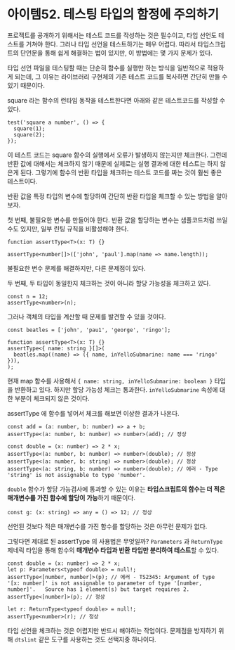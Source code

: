# 아이템52. 테스팅 타입의 함정에 주의하기

프로젝트를 공개하기 위해서는 테스트 코드를 작성하는 것은 필수이고, 타입 선언도 테스트를 거쳐야 한다. 그러나 타입 선언을 테스트하기는 매우 어렵다. 따라서 타입스크립트의 단언문을 통해 쉽게 해결하는 법이 있지만, 이 방법에는 몇 가지 문제가 있다.

타입 선언 파일을 테스팅할 때는 단순히 함수를 실행만 하는 방식을 일반적으로 적용하게 되는데, 그 이유는 라이브러리 구현체의 기존 테스트 코드를 복사하면 간단히 만들 수 있기 때문이다.

square 라는 함수의 런타임 동작을 테스트한다면 아래와 같은 테스트코드를 작성할 수 있다.

```tsx
test('square a number', () => {
  square(1);
  square(2);
});
```

이 테스트 코드는 square 함수의 실행에서 오류가 발생하지 않는지만 체크한다. 그런데 반환 값에 대해서는 체크하지 않기 때문에 실제로는 실행 결과에 대한 테스트는 하지 않은게 된다. 그렇기에 함수의 반환 타입을 체크하는 테스트 코드를 짜는 것이 훨씬 좋은 테스트이다.

반환 값을 특정 타입의 변수에 할당하여 간단히 반환 타입을 체크할 수 있는 방법을 알아보자.

첫 번째, 불필요한 변수를 만들어야 한다. 반환 값을 할당하는 변수는 샘플코드처럼 쓰일 수도 있지만, 일부 린팅 규칙을 비활성해야 한다.

```tsx
function assertType<T>(x: T) {}

assertType<number[]>(['john', 'paul'].map(name => name.length));
```

불필요한 변수 문제를 해결하지만, 다른 문제점이 있다.

두 번째, 두 타입이 동일한지 체크하는 것이 아니라 할당 가능성을 체크하고 있다.

```tsx
const n = 12;
assertType<number>(n);
```

그러나 객체의 타입을 계산할 때 문제를 발견할 수 있을 것이다.

```tsx
const beatles = ['john', 'pau1', 'george', 'ringo'];

function assertType<T>(x: T) {}
assertType<{ name: string }[]>(
  beatles.map((name) => ({ name, inYelloSubmarine: name === 'ringo' })),
);
```

현재 map 함수를 사용해서 `{ name: string, inYelloSubmarine: boolean }` 타입을 반환하고 있다. 하지만 할당 가능성 체크는 통과한다. `inYelloSubmarine` 속성에 대한 부분이 체크되지 않은 것이다.

assertType 에 함수를 넣어서 체크를 해보면 이상한 결과가 나온다.

```tsx
const add = (a: number, b: number) => a + b;
assertType<(a: number, b: number) => number>(add); // 정상

const double = (x: number) => 2 * x;
assertType<(a: number, b: number) => number>(double); // 정상
assertType<(a: number, b: string) => number>(double); // 정상
assertType<(a: string, b: number) => number>(double); // 에러 - Type 'string' is not assignable to type 'number'.
```

`double` 함수가 할당 가능검사에 통과할 수 있는 이유는 **타입스크립트의 함수는 더 적은 매개변수를 가진 함수에 할당이 가능**하기 때문이다.

```tsx
const g: (x: string) => any = () => 12; // 정상
```

선언된 것보다 적은 매개변수를 가진 함수를 할당하는 것은 아무런 문제가 없다.

그렇다면 제대로 된 assertType 의 사용법은 무엇일까? `Parameters` 과 `ReturnType` 제네릭 타입을 통해 함수의 **매개변수 타입과 반환 타입만 분리하여 테스트**할 수 있다.

```tsx
const double = (x: number) => 2 * x;
let p: Parameters<typeof double> = null!;
assertType<[number, number]>(p); // 에러 - TS2345: Argument of type '[x: number]' is not assignable to parameter of type '[number, number]'.   Source has 1 element(s) but target requires 2.
assertType<[number]>(p); // 정상

let r: ReturnType<typeof double> = null!;
assertType<number>(r); // 정상
```

타입 선언을 체크하는 것은 어렵지만 반드시 해야하는 작업이다. 문제점을 방지하기 위해 `dtslint` 같은 도구를 사용하는 것도 선택지중 하나이다.
